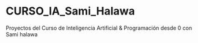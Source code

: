 # CURSO_IA_Sami_Halawa
Proyectos del Curso de Inteligencia Artificial &amp; Programación desde 0 con Sami halawa 
